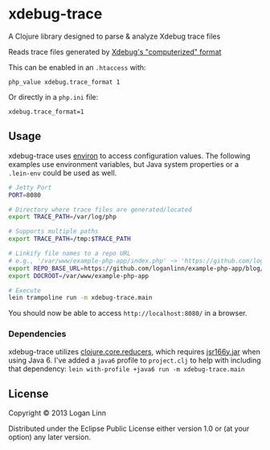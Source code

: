 # xdebug-trace

A Clojure library designed to parse & analyze Xdebug trace files

Reads trace files generated by [Xdebug's "computerized"
format](http://xdebug.org/docs/all_settings#trace_format)

This can be enabled in an `.htaccess` with:

```
php_value xdebug.trace_format 1
```

Or directly in a `php.ini` file:

```
xdebug.trace_format=1
```

## Usage

xdebug-trace uses [environ](https://github.com/weavejester/environ) to access
configuration values. The following examples use environment variables, but
Java system properties or a `.lein-env` could be used as well.

```bash
# Jetty Port
PORT=8080

# Directory where trace files are generated/located
export TRACE_PATH=/var/log/php

# Supports multiple paths
export TRACE_PATH=/tmp:$TRACE_PATH

# Linkify file names to a repo URL
# e.g., '/var/www/example-php-app/index.php' ~> 'https://github.com/loganlinn/example-php-app/blog/master/index.php'
export REPO_BASE_URL=https://github.com/loganlinn/example-php-app/blog/master
export DOCROOT=/var/www/example-php-app

# Execute
lein trampoline run -m xdebug-trace.main
```

You should now be able to access `http://localhost:8080/` in a browser.

### Dependencies

xdebug-trace utilizes [clojure.core.reducers](http://clojure.org/reducers),
which requires
[jsr166y.jar](http://gee.cs.oswego.edu/dl/concurrency-interest/) when
using Java 6. I've added a `java6` profile to `project.clj` to help with
including that dependency: `lein with-profile +java6 run -m xdebug-trace.main`

## License

Copyright © 2013 Logan Linn

Distributed under the Eclipse Public License either version 1.0 or (at
your option) any later version.
